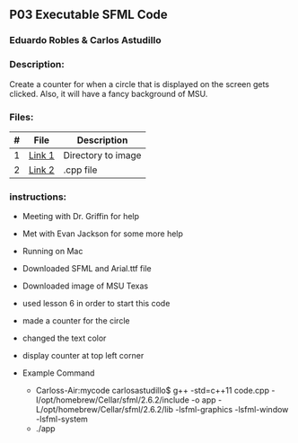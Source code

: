 
## P03 Executable SFML Code
### Eduardo Robles & Carlos Astudillo
### Description:

Create a counter for when a circle that is displayed on the screen gets clicked. Also, it will have a fancy background of MSU.
 
### Files:

|  #  |  File  |  Description  |
| :---: | ---------------- | -------------------------------------------------- |
|  1  |  [Link 1](msu_texas_background.jpeg)  |  Directory to image  |
|  2  |  [Link 2](mycode.cpp)  |  .cpp file  |

### instructions:
- Meeting with Dr. Griffin for help
- Met with Evan Jackson for some more help
- Running on Mac
- Downloaded SFML and Arial.ttf file
- Downloaded image of MSU Texas
- used lesson 6 in order to start this code
- made a counter for the circle
- changed the text color
- display counter at top left corner 

- Example Command
  -  Carloss-Air:mycode carlosastudillo$ g++ -std=c++11 code.cpp -I/opt/homebrew/Cellar/sfml/2.6.2/include -o app -L/opt/homebrew/Cellar/sfml/2.6.2/lib -lsfml-graphics -lsfml-window -lsfml-system
  -  ./app
